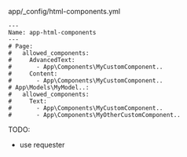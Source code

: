 app/_config/html-components.yml
```
---
Name: app-html-components
---
# Page:
#   allowed_components:
#     AdvancedText:
#       - App\Components\MyCustomComponent..
#     Content:
#       - App\Components\MyCustomComponent..
# App\Models\MyModel..:
#   allowed_components:
#     Text:
#       - App\Components\MyCustomComponent..
#       - App\Components\MyOtherCustomComponent..
```

TODO:
- use requester
